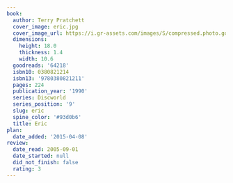 ```yaml
---
book:
  author: Terry Pratchett
  cover_image: eric.jpg
  cover_image_url: https://i.gr-assets.com/images/S/compressed.photo.goodreads.com/books/1377865202l/64218._SY160_.jpg
  dimensions:
    height: 18.0
    thickness: 1.4
    width: 10.6
  goodreads: '64218'
  isbn10: 0380821214
  isbn13: '9780380821211'
  pages: 224
  publication_year: '1990'
  series: Discworld
  series_position: '9'
  slug: eric
  spine_color: '#93d0b6'
  title: Eric
plan:
  date_added: '2015-04-08'
review:
  date_read: 2005-09-01
  date_started: null
  did_not_finish: false
  rating: 3
---
```

